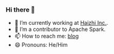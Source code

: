 ### Hi there 👋


- 🔭 I’m currently working at [Haizhi Inc.](https://www.haizhi.com).
- 👯 I’m a contributor to Apache Spark.
- 📫 How to reach me: [blog](https://stanzhai.site) 
- 😄 Pronouns: He/Him
